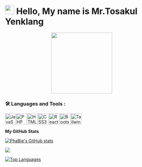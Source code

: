 <h1>
  <img src="https://media.giphy.com/media/hvRJCLFzcasrR4ia7z/giphy.gif" width="30px"/>
  Hello, My name is Mr.Tosakul Yenklang
</h1>

<div id="header" align="center">
<img src="https://media1.tenor.com/m/Ir3fMRFe6JkAAAAd/getfake-getreal.gif" width="200"/>
</div>

### :hammer_and_wrench: Languages and Tools :
<p align="left">
<a href="https://developer.mozilla.org/en-US/docs/Web/JavaScript" target="_blank" rel="noreferrer"><img src="https://raw.githubusercontent.com/danielcranney/readme-generator/main/public/icons/skills/javascript-colored.svg" width="36" height="36" alt="JavaScript" /></a><a href="https://www.php.net/" target="_blank" rel="noreferrer"><img src="https://raw.githubusercontent.com/danielcranney/readme-generator/main/public/icons/skills/php-colored.svg" width="36" height="36" alt="PHP" /></a><a href="https://developer.mozilla.org/en-US/docs/Glossary/HTML5" target="_blank" rel="noreferrer"><img src="https://raw.githubusercontent.com/danielcranney/readme-generator/main/public/icons/skills/html5-colored.svg" width="36" height="36" alt="HTML5" /></a><a href="https://www.w3.org/TR/CSS/#css" target="_blank" rel="noreferrer"><img src="https://raw.githubusercontent.com/danielcranney/readme-generator/main/public/icons/skills/css3-colored.svg" width="36" height="36" alt="CSS3" /></a><a href="https://reactjs.org/" target="_blank" rel="noreferrer"><img src="https://raw.githubusercontent.com/danielcranney/readme-generator/main/public/icons/skills/react-colored.svg" width="36" height="36" alt="React" /></a><a href="https://getbootstrap.com/" target="_blank" rel="noreferrer"><img src="https://raw.githubusercontent.com/danielcranney/readme-generator/main/public/icons/skills/bootstrap-colored.svg" width="36" height="36" alt="Bootstrap" /></a><a href="https://tailwindcss.com/" target="_blank" rel="noreferrer"><img src="https://raw.githubusercontent.com/danielcranney/readme-generator/main/public/icons/skills/tailwindcss-colored.svg" width="36" height="36" alt="TailwindCSS" /></a>
</p>

<b>My GitHub Stats</b>

<a href="http://www.github.com/PhaBie"><img src="https://github-readme-stats.vercel.app/api?username=PhaBie&show_icons=true&hide=&count_private=true&title_color=ef4444&text_color=ffffff&icon_color=facc15&bg_color=0f172a&hide_border=true&show_icons=true" alt="PhaBie's GitHub stats" /></a>

<a href="http://www.github.com/PhaBie"><img src="https://github-readme-streak-stats.herokuapp.com/?user=PhaBie&stroke=ffffff&background=0f172a&ring=ef4444&fire=ef4444&currStreakNum=ffffff&currStreakLabel=ef4444&sideNums=ffffff&sideLabels=ffffff&dates=ffffff&hide_border=true" /></a>

<a href="https://github.com/PhaBie" align="left"><img src="https://github-readme-stats.vercel.app/api/top-langs/?username=PhaBie&langs_count=10&title_color=ef4444&text_color=ffffff&icon_color=facc15&bg_color=0f172a&hide_border=true&locale=en&custom_title=Top%20%Languages" alt="Top Languages" /></a>
